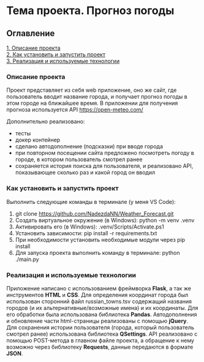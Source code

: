 # Тема проекта. Прогноз погоды

## Оглавление  
[1. Описание проекта](./README.md#Описание-проекта)   
[2. Как установить и запустить проект](./README.md#Как-установить-и-запустить-проект)  
[3. Реализация и используемые технологии](./README.md#Реализация-и-используемые-технологии)

### Описание проекта 
Проект представляет из себя web приложение, оно же сайт, где пользователь вводит название города, и получает прогноз погоды в этом городе на ближайшее время. В приложении для получения прогноза используется API https://open-meteo.com/ 

Дополнительно реализовано:
- тесты
- докер контейнер
- сделано автодополнение (подсказки) при вводе города
- при повторном посещении сайта предложено посмотреть погоду в городе, в котором пользователь смотрел ранее
- сохраняется история поиска для пользователя, и реализовано API, показывающее сколько раз и какой город он вводил

### Как установить и запустить проект
Выполнить следующие команды в терминале (у меня VS Code):
1. git clone https://github.com/NadezdaNN/Weather_Forecast.git
2. Создать виртуальное окружение (в Windows): python -m venv .venv
3. Активировать его (в Windows): .venv/Scripts/Activate.ps1
4. Установить зависимости: pip install -r requirements.txt
5. При необходимости установить необходимые модули через pip install 
6. Для запуска проекта выполнить команду в терминале: python ./main.py

### Реализация и используемые технологии
Приложение написано с использованием фреймворка **Flask**, а так же инструментов **HTML** и **CSS**. Для определения координат города был использован сторонний файл russian_towns.tsv содержащий названия городов (и их альтернативные/возможные имена) и их координаты. Для его обработки была использована библиотека **Pandas**. Автодополнения и обновление части html-страницы реализованы с помощью **jQuery**. Для сохранения истории пользователя (города, который пользователь смотрел ранее) использована библиотека **QSettings**. API реализовано с помощью POST-метода в главном файле проекта, а обращение к нему возможно через библиотеку **Requests**, данные передаются в формате **JSON**.

